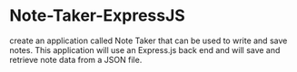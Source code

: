 # Note-Taker-ExpressJS
create an application called Note Taker that can be used to write and save notes. This application will use an Express.js back end and will save and retrieve note data from a JSON file.
